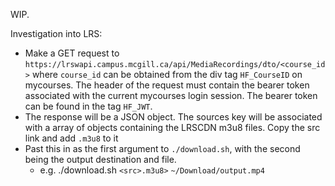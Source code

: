 WIP.

Investigation into LRS:
- Make a GET request to `https://lrswapi.campus.mcgill.ca/api/MediaRecordings/dto/<course_id>` where `course_id` can be obtained from the div tag `HF_CourseID` on mycourses. The header of the request must contain the bearer token associated with the current mycourses login session. The bearer token can be found in the tag `HF_JWT`.
- The response will be a JSON object. The sources key will be associated with a array of objects containing the LRSCDN m3u8 files. Copy the src link and add `.m3u8` to it
- Past this in as the first argument to `./download.sh`, with the second being the output destination and file.
    - e.g. ./download.sh `<src>.m3u8>` `~/Download/output.mp4`
